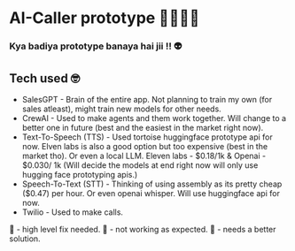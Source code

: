 # AI-Caller prototype 🤫🧏🏻‍♂️

### Kya badiya prototype banaya hai jii !! 👽 

## Tech used 🤓

- SalesGPT - Brain of the entire app. Not planning to train my own (for sales atleast), might train new models for other needs.
- CrewAI - Used to make agents and them work together. Will change to a better one in future (best and the easiest in the market right now).
- Text-To-Speech (TTS) - Used tortoise huggingface prototype api for now. Elven labs is also a good option but too expensive (best in the market tho). Or even a local LLM.
Eleven labs - $0.18/1k & Openai - $0.030/ 1k (Will decide the models at end right now will only use hugging face prototyping apis.)
- Speech-To-Text (STT) - Thinking of using assembly as its pretty cheap ($0.47) per hour. Or even openai whisper. Will use huggingface api for now.
- Twilio - Used to make calls.




🚨 - high level fix needed.
🤖 - not working as expected.
💩 - needs a better solution.   